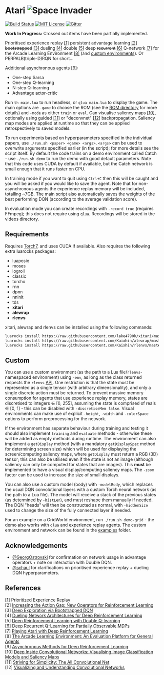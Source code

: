 # Atari ![Space Invader](http://www.rw-designer.com/cursor-view/74522.png)
[![Build Status](https://img.shields.io/travis/Kaixhin/Atari.svg)](https://travis-ci.org/Kaixhin/Atari)
[![MIT License](https://img.shields.io/badge/license-MIT-blue.svg)](LICENSE.md)
[![Gitter](https://img.shields.io/gitter/room/nwjs/nw.js.svg)](https://gitter.im/Kaixhin/Atari?utm_source=badge&utm_medium=badge&utm_campaign=pr-badge&utm_content=badge)

**Work In Progress:** Crossed out items have been partially implemented.

Prioritised experience replay [[1]](#references) persistent advantage learning [[2]](#references) ~~bootstrapped~~ [[3]](#references) dueling [[4]](#references) double [[5]](#references) deep ~~recurrent~~ [[6]](#references) Q-network [[7]](#references) for the Arcade Learning Environment [[8]](#references) (and [custom environments](#custom)). Or PERPALB(triple-D)RQN for short...

Additional asynchronous agents [[9]](#references):

- One-step Sarsa
- One-step Q-learning
- N-step Q-learning
- Advantage actor-critic

Run `th main.lua` to run headless, or `qlua main.lua` to display the game. The main options are `-game` to choose the ROM (see the [ROM directory](roms/README.md) for more details) and `-mode` as either `train` or `eval`. Can visualise saliency maps [[10]](#references), optionally using guided [[11]](#references) or "deconvnet" [[12]](#references) backpropagation. Saliency map modes are applied at runtime so that they can be applied retrospectively to saved models.

To run experiments based on hyperparameters specified in the individual papers, use `./run.sh <paper> <game> <args>`. `<args>` can be used to overwrite arguments specified earlier (in the script); for more details see the script itself. By default the code trains on a demo environment called Catch - use `./run.sh demo` to run the demo with good default parameters. Note that this code uses CUDA by default if available, but the Catch network is small enough that it runs faster on CPU.

In training mode if you want to quit using `Ctrl+C` then this will be caught and you will be asked if you would like to save the agent. Note that for non-asynchronous agents the experience replay memory will be included, totalling ~7GB. The main script also automatically saves the weights of the best performing DQN (according to the average validation score).

In evaluation mode you can create recordings with `-record true` (requires FFmpeg); this does not require using `qlua`. Recordings will be stored in the videos directory.

## Requirements

Requires [Torch7](http://torch.ch/), and uses CUDA if available. Also requires the following extra luarocks packages:

- luaposix
- moses
- logroll
- classic
- torchx
- rnn
- dpnn
- nninit
- tds
- **xitari**
- **alewrap**
- **rlenvs**

xitari, alewrap and rlenvs can be installed using the following commands:

```sh
luarocks install https://raw.githubusercontent.com/lake4790k/xitari/master/xitari-0-0.rockspec
luarocks install https://raw.githubusercontent.com/Kaixhin/alewrap/master/alewrap-0-0.rockspec
luarocks install https://raw.githubusercontent.com/Kaixhin/rlenvs/master/rocks/rlenvs-scm-1.rockspec
```

## Custom

You can use a custom environment (as the path to a Lua file/`rlenvs`-namespaced environment) using `-env`, as long as the class returned respects the `rlenvs` [API](https://github.com/Kaixhin/rlenvs#api). One restriction is that the state must be represented as a single tensor (with arbitrary dimensionality), and only a single discrete action must be returned. To prevent massive memory consumption for agents that use experience replay memory, states are discretised to integers ∈ [0, 255], assuming the state is comprised of reals ∈ [0, 1] - this can be disabled with `-discretiseMem false`. Visual environments can make use of explicit `-height`, `-width` and `-colorSpace` options to perform preprocessing for the network.

If the environment has separate behaviour during training and testing it should also implement `training` and `evaluate` methods - otherwise these will be added as empty methods during runtime. The environment can also implement a `getDisplay` method (with a mandatory `getDisplaySpec` method for determining screen size) which will be used for displaying the screen/computing saliency maps, where `getDisplay` must return a RGB (3D) tensor; this can also be utilised even if the state is not an image (although saliency can only be computed for states that are images). This **must** be implemented to have a visual display/computing saliency maps. The `-zoom` factor can be used to increase the size of small displays.

You can also use a custom model (body) with `-modelBody`, which replaces the usual DQN convolutional layers with a custom Torch neural network (as the path to a Lua file). The model will receive a stack of the previous states (as determined by `-histLen`), and must reshape them manually if needed. The DQN "heads" will then be constructed as normal, with `-hiddenSize` used to change the size of the fully connected layer if needed.

For an example on a GridWorld environment, run `./run.sh demo-grid` - the demo also works with `qlua` and experience replay agents. The custom environment and network can be found in the [examples](https://github.com/Kaixhin/Atari/tree/master/examples) folder.

## Acknowledgements

- [@GeorgOstrovski](https://github.com/GeorgOstrovski) for confirmation on network usage in advantage operators + note on interaction with Double DQN.
- [@schaul](https://github.com/schaul) for clarifications on prioritised experience replay + dueling DQN hyperparameters.

## References

[1] [Prioritized Experience Replay](http://arxiv.org/abs/1511.05952)  
[2] [Increasing the Action Gap: New Operators for Reinforcement Learning](http://arxiv.org/abs/1512.04860)  
[3] [Deep Exploration via Bootstrapped DQN](http://arxiv.org/abs/1602.04621)  
[4] [Dueling Network Architectures for Deep Reinforcement Learning](http://arxiv.org/abs/1511.06581)  
[5] [Deep Reinforcement Learning with Double Q-learning](http://arxiv.org/abs/1509.06461)  
[6] [Deep Recurrent Q-Learning for Partially Observable MDPs](http://arxiv.org/abs/1507.06527)  
[7] [Playing Atari with Deep Reinforcement Learning](http://arxiv.org/abs/1312.5602)  
[8] [The Arcade Learning Environment: An Evaluation Platform for General Agents](http://arxiv.org/abs/1207.4708)  
[9] [Asynchronous Methods for Deep Reinforcement Learning](http://arxiv.org/abs/1602.01783)  
[10] [Deep Inside Convolutional Networks: Visualising Image Classification Models and Saliency Maps](http://arxiv.org/abs/1312.6034)  
[11] [Striving for Simplicity: The All Convolutional Net](http://arxiv.org/abs/1412.6806)  
[12] [Visualizing and Understanding Convolutional Networks](http://arxiv.org/abs/1311.2901)  
